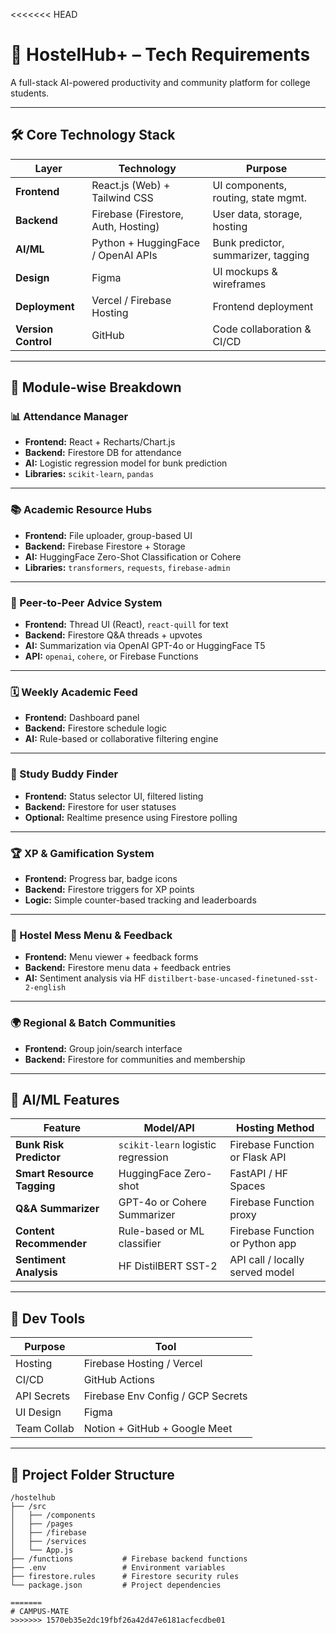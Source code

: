 <<<<<<< HEAD
# 🧠 HostelHub+ – Tech Requirements

A full-stack AI-powered productivity and community platform for college students.

---

## 🛠 Core Technology Stack

| Layer        | Technology                          | Purpose                             |
|-------------|--------------------------------------|-------------------------------------|
| **Frontend** | React.js (Web) + Tailwind CSS        | UI components, routing, state mgmt. |
| **Backend**  | Firebase (Firestore, Auth, Hosting)  | User data, storage, hosting         |
| **AI/ML**    | Python + HuggingFace / OpenAI APIs   | Bunk predictor, summarizer, tagging |
| **Design**   | Figma                                | UI mockups & wireframes             |
| **Deployment**| Vercel / Firebase Hosting           | Frontend deployment                 |
| **Version Control** | GitHub                        | Code collaboration & CI/CD          |

---

## 🔧 Module-wise Breakdown

### 📊 Attendance Manager
- **Frontend:** React + Recharts/Chart.js
- **Backend:** Firestore DB for attendance
- **AI:** Logistic regression model for bunk prediction
- **Libraries:** `scikit-learn`, `pandas`

---

### 📚 Academic Resource Hubs
- **Frontend:** File uploader, group-based UI
- **Backend:** Firebase Firestore + Storage
- **AI:** HuggingFace Zero-Shot Classification or Cohere
- **Libraries:** `transformers`, `requests`, `firebase-admin`

---

### 🧠 Peer-to-Peer Advice System
- **Frontend:** Thread UI (React), `react-quill` for text
- **Backend:** Firestore Q&A threads + upvotes
- **AI:** Summarization via OpenAI GPT-4o or HuggingFace T5
- **API:** `openai`, `cohere`, or Firebase Functions

---

### 🗓️ Weekly Academic Feed
- **Frontend:** Dashboard panel
- **Backend:** Firestore schedule logic
- **AI:** Rule-based or collaborative filtering engine

---

### 📖 Study Buddy Finder
- **Frontend:** Status selector UI, filtered listing
- **Backend:** Firestore for user statuses
- **Optional:** Realtime presence using Firestore polling

---

### 🏆 XP & Gamification System
- **Frontend:** Progress bar, badge icons
- **Backend:** Firestore triggers for XP points
- **Logic:** Simple counter-based tracking and leaderboards

---

### 🍱 Hostel Mess Menu & Feedback
- **Frontend:** Menu viewer + feedback forms
- **Backend:** Firestore menu data + feedback entries
- **AI:** Sentiment analysis via HF `distilbert-base-uncased-finetuned-sst-2-english`

---

### 🌍 Regional & Batch Communities
- **Frontend:** Group join/search interface
- **Backend:** Firestore for communities and membership

---

## 🧠 AI/ML Features

| Feature                  | Model/API                         | Hosting Method                   |
|--------------------------|-----------------------------------|----------------------------------|
| **Bunk Risk Predictor**   | `scikit-learn` logistic regression| Firebase Function or Flask API   |
| **Smart Resource Tagging**| HuggingFace Zero-shot             | FastAPI / HF Spaces              |
| **Q&A Summarizer**       | GPT-4o or Cohere Summarizer       | Firebase Function proxy          |
| **Content Recommender**  | Rule-based or ML classifier       | Firebase Function or Python app  |
| **Sentiment Analysis**   | HF DistilBERT SST-2               | API call / locally served model  |

---

## 🧰 Dev Tools

| Purpose         | Tool                                |
|----------------|-------------------------------------|
| Hosting         | Firebase Hosting / Vercel          |
| CI/CD           | GitHub Actions                      |
| API Secrets     | Firebase Env Config / GCP Secrets  |
| UI Design       | Figma                               |
| Team Collab     | Notion + GitHub + Google Meet      |

---

## 📁 Project Folder Structure

```plaintext
/hostelhub
├── /src
│   ├── /components
│   ├── /pages
│   ├── /firebase
│   ├── /services
│   └── App.js
├── /functions           # Firebase backend functions
├── .env                 # Environment variables
├── firestore.rules      # Firestore security rules
└── package.json         # Project dependencies

=======
# CAMPUS-MATE
>>>>>>> 1570eb35e2dc19fbf26a42d47e6181acfecdbe01
